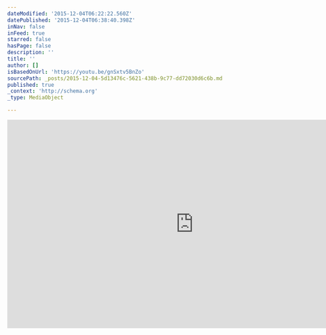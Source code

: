 ```yaml
---
dateModified: '2015-12-04T06:22:22.560Z'
datePublished: '2015-12-04T06:38:40.398Z'
inNav: false
inFeed: true
starred: false
hasPage: false
description: ''
title: ''
author: []
isBasedOnUrl: 'https://youtu.be/gnSxtv5BnZo'
sourcePath: _posts/2015-12-04-5d13476c-5621-438b-9c77-dd72030d6c6b.md
published: true
_context: 'http://schema.org'
_type: MediaObject

---
```

<iframe src="https://cdn.embedly.com/widgets/media.html?src=https%3A%2F%2Fwww.youtube.com%2Fembed%2FgnSxtv5BnZo%3Ffeature%3Doembed&amp;url=https%3A%2F%2Fwww.youtube.com%2Fwatch%3Fv%3DgnSxtv5BnZo%26feature%3Dyoutu.be&amp;image=https%3A%2F%2Fi.ytimg.com%2Fvi%2FgnSxtv5BnZo%2Fhqdefault.jpg&amp;key=b7d04c9b404c499eba89ee7072e1c4f7&amp;type=text%2Fhtml&amp;schema=youtube" width="854" height="480" scrolling="no" frameborder="0" allowfullscreen="allowfullscreen" style=""></iframe>